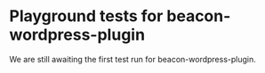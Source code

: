 # Playground tests for beacon-wordpress-plugin
We are still awaiting the first test run for beacon-wordpress-plugin.
